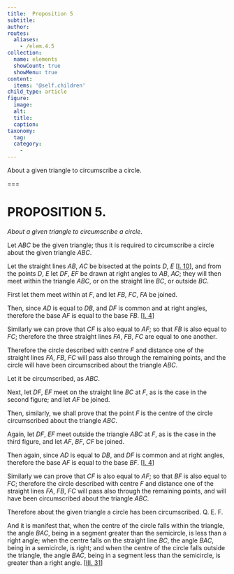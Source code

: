 ```yaml
---
title:  Proposition 5
subtitle: 
author:
routes:
  aliases:
    - /elem.4.5
collection:
  name: elements
  showCount: true
  showMenu: true
content:
  items: '@self.children'
child_type: article
figure:
  image:
  alt:
  title:
  caption:
taxonomy:
  tag:
  category:
    - 
---
```


<p><emph>About a given triangle to circumscribe a circle</emph>. </p>

===

<h1>PROPOSITION 5.</h1>
<p><em>About a given triangle to circumscribe a circle</em>. </p>

<p>Let <em>ABC</em> be the given triangle; thus it is required to circumscribe a circle about the given triangle <em>ABC</em>. 
      </p>

<p>Let the straight lines <em>AB</em>, <em>AC</em> be bisected at the points <em>D</em>, <em>E</em> [<a href="/elem.1.10">I. 10</a>], and from the points <em>D</em>, <em>E</em> let <em>DF</em>, <em>EF</em> be drawn at right angles to <em>AB</em>, <em>AC</em>; they will then meet within the triangle <em>ABC</em>, or on the straight line <em>BC</em>, or outside <em>BC</em>. <pb n="89"/></p>

<p>First let them meet within at <em>F</em>, and let <em>FB</em>, <em>FC</em>, <em>FA</em> be joined. </p>

<p>Then, since <em>AD</em> is equal to <em>DB</em>, and <em>DF</em> is common and at right angles, therefore the base <em>AF</em> is equal to the base <em>FB</em>. [<a href="/elem.1.4">I. 4</a>] </p>

<p>Similarly we can prove that <span class="center"><em>CF</em> is also equal to <em>AF</em>;</span> so that <em>FB</em> is also equal to <em>FC</em>; <span class="center">therefore the three straight lines <em>FA</em>, <em>FB</em>, <em>FC</em> are equal to one another.</span>
      </p>

<p>Therefore the circle described with centre <em>F</em> and distance one of the straight lines <em>FA</em>, <em>FB</em>, <em>FC</em> will pass also through the remaining points, and the circle will have been circumscribed about the triangle <em>ABC</em>. </p>

<p>Let it be circumscribed, as <em>ABC</em>. </p>

<p>Next, let <em>DF</em>, <em>EF</em> meet on the straight line <em>BC</em> at <em>F</em>, as is the case in the second figure; and let <em>AF</em> be joined. </p>

<p>Then, similarly, we shall prove that the point <em>F</em> is the centre of the circle circumscribed about the triangle <em>ABC</em>. </p>

<p>Again, let <em>DF</em>, <em>EF</em> meet outside the triangle <em>ABC</em> at <em>F</em>, as is the case in the third figure, and let <em>AF</em>, <em>BF</em>, <em>CF</em> be joined. </p>

<p>Then again, since <em>AD</em> is equal to <em>DB</em>, and <em>DF</em> is common and at right angles, therefore the base <em>AF</em> is equal to the base <em>BF</em>. [<a href="/elem.1.4">I. 4</a>] </p>

<p>Similarly we can prove that <span class="center"><em>CF</em> is also equal to <em>AF</em>;</span> so that <em>BF</em> is also equal to <em>FC</em>; therefore the circle described with centre <em>F</em> and distance one of the straight lines <em>FA</em>, <em>FB</em>, <em>FC</em> will pass also through the remaining points, and will have been circumscribed about the triangle <em>ABC</em>. </p>

<p>Therefore about the given triangle a circle has been circumscribed. Q. E. F. </p>

<p>And it is manifest that, when the centre of the circle falls within the triangle, the angle <em>BAC</em>, being in a segment greater than the semicircle, is less than a right angle; <pb n="90"/>when the centre falls on the straight line <em>BC</em>, the angle <em>BAC</em>, being in a semicircle, is right; and when the centre of the circle falls outside the triangle, the angle <em>BAC</em>, being in a segment less than the semicircle, is greater than a right angle. [<a href="/elem.3.31">III. 31</a>]</p>
